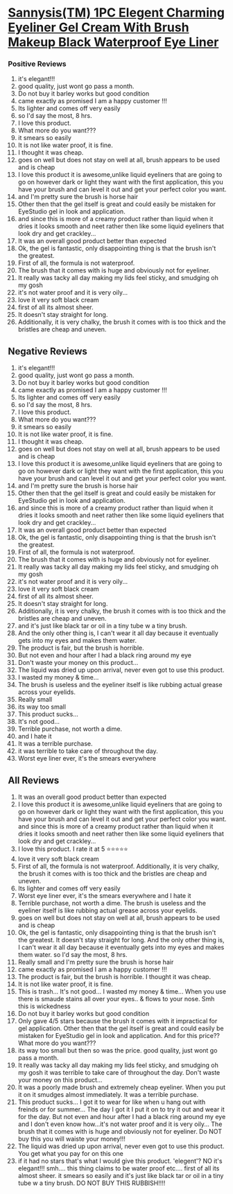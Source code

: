 # [Sannysis(TM) 1PC Elegent Charming Eyeliner Gel Cream With Brush Makeup Black Waterproof Eye Liner](https://products.checkmycream.com/products/Sannysis(TM)-1PC-Elegent-Charming-Eyeliner-Gel-Cream-With-Brush-Makeup-Black-Waterproof-Eye-Liner.html)

### Positive Reviews

<ol>
      <li>it&#x27;s elegant!!!</li>
      <li>good quality, just wont go pass a month.</li>
      <li>Do not buy it barley works but good condition</li>
      <li>came exactly as promised I am a happy customer !!!</li>
      <li>Its lighter and comes off very easily</li>
      <li>so I&#x27;d say the most, 8 hrs.</li>
      <li>I love this product.</li>
      <li>What more do you want???</li>
      <li>it smears so easily</li>
      <li>It is not like water proof, it is fine.</li>
      <li>I thought it was cheap.</li>
      <li>goes on well but does not stay on well at all, brush appears to be used and is cheap</li>
      <li>I love this product it is awesome,unlike liquid eyeliners that are going to go on however dark or light they want with the first application, this you have your brush and can level it out and get your perfect color you want.</li>
      <li>and I&#x27;m pretty sure the brush is horse hair</li>
      <li>Other then that the gel itself is great and could easily be mistaken for EyeStudio gel in look and application.</li>
      <li>and since this is more of a creamy product rather than liquid when it dries it looks smooth and neet rather then like some liquid eyeliners that look dry and get crackley...</li>
      <li>It was an overall good product better than expected</li>
      <li>Ok, the gel is fantastic, only disappointing thing is that the brush isn&#x27;t the greatest.  </li>
      <li>First of all, the formula is not waterproof.</li>
      <li>The brush that it comes with is huge and obviously not for eyeliner.</li>
      <li>It really was tacky all day making my lids feel sticky, and smudging oh my gosh</li>
      <li>it&#x27;s not water proof and it is very oily...</li>
      <li>love it very soft black cream</li>
      <li>first of all its almost sheer.</li>
      <li>It doesn&#x27;t stay straight for long.  </li>
      <li>Additionally, it is very chalky, the brush it comes with is too thick and the bristles are cheap and uneven.</li>
</ol>


<h2>Negative Reviews</h2>
<ol>
<li> it&#x27;s elegant!!!</li>
<li> good quality, just wont go pass a month.</li>
<li> Do not buy it barley works but good condition</li>
<li> came exactly as promised I am a happy customer !!!</li>
<li> Its lighter and comes off very easily</li>
<li> so I&#x27;d say the most, 8 hrs.</li>
<li> I love this product.</li>
<li> What more do you want???</li>
<li> it smears so easily</li>
<li> It is not like water proof, it is fine.</li>
<li> I thought it was cheap.</li>
<li> goes on well but does not stay on well at all, brush appears to be used and is cheap</li>
<li> I love this product it is awesome,unlike liquid eyeliners that are going to go on however dark or light they want with the first application, this you have your brush and can level it out and get your perfect color you want.</li>
<li> and I&#x27;m pretty sure the brush is horse hair</li>
<li> Other then that the gel itself is great and could easily be mistaken for EyeStudio gel in look and application.</li>
<li> and since this is more of a creamy product rather than liquid when it dries it looks smooth and neet rather then like some liquid eyeliners that look dry and get crackley...</li>
<li> It was an overall good product better than expected</li>
<li> Ok, the gel is fantastic, only disappointing thing is that the brush isn&#x27;t the greatest.  </li>
<li> First of all, the formula is not waterproof.</li>
<li> The brush that it comes with is huge and obviously not for eyeliner.</li>
<li> It really was tacky all day making my lids feel sticky, and smudging oh my gosh</li>
<li> it&#x27;s not water proof and it is very oily...</li>
<li> love it very soft black cream</li>
<li> first of all its almost sheer.</li>
<li> It doesn&#x27;t stay straight for long.  </li>
<li> Additionally, it is very chalky, the brush it comes with is too thick and the bristles are cheap and uneven.</li>
<li> and it&#x27;s just like black tar or oil in a tiny tube w a tiny brush.  </li>
<li> And the only other thing is, I can&#x27;t wear it all day because it eventually gets into my eyes and makes them water.</li>
<li> The product is fair, but the brush is horrible.</li>
<li> But not even and hour after I had a black ring around my eye</li>
<li> Don&#x27;t waste your money on this product...</li>
<li> The liquid was dried up upon arrival, never even got to use this product.</li>
<li> I wasted my money &amp; time...</li>
<li> The brush is useless and the eyeliner itself is like rubbing actual grease across your eyelids.</li>
<li> Really small</li>
<li> its way too small</li>
<li> This product sucks...</li>
<li> It&#x27;s not good...</li>
<li> Terrible purchase, not worth a dime.</li>
<li> and I hate it</li>
<li> It was a terrible purchase.</li>
<li> it was terrible to take care of throughout the day.</li>
<li> Worst eye liner ever, it&#x27;s the smears everywhere</li>
</ol>

<h2>All Reviews</h2>

<ol>
    <li> It was an overall good product better than expected</li>
    <li> I love this product it is awesome,unlike liquid eyeliners that are going to go on however dark or light they want with the first application, this you have your brush and can level it out and get your perfect color you want. and since this is more of a creamy product rather than liquid when it dries it looks smooth and neet rather then like some liquid eyeliners that look dry and get crackley...</li>
    <li> I love this product. I rate it at 5 ⭐⭐⭐⭐⭐</li>
    <li> love it very soft black cream</li>
    <li> First of all, the formula is not waterproof. Additionally, it is very chalky, the brush it comes with is too thick and the bristles are cheap and uneven.</li>
    <li> Its lighter and comes off very easily</li>
    <li> Worst eye liner ever, it&#x27;s the smears everywhere and I hate it</li>
    <li> Terrible purchase, not worth a dime. The brush is useless and the eyeliner itself is like rubbing actual grease across your eyelids.</li>
    <li> goes on well but does not stay on well at all, brush appears to be used and is cheap</li>
    <li> Ok, the gel is fantastic, only disappointing thing is that the brush isn&#x27;t the greatest.  It doesn&#x27;t stay straight for long.  And the only other thing is, I can&#x27;t wear it all day because it eventually gets into my eyes and makes them water. so I&#x27;d say the most, 8 hrs.</li>
    <li> Really small and I&#x27;m pretty sure the brush is horse hair</li>
    <li> came exactly as promised I am a happy customer !!!</li>
    <li> The product is fair, but the brush is horrible. I thought it was cheap.</li>
    <li> It is not like water proof, it is fine.</li>
    <li> This is trash... It&#x27;s not good... I wasted my money &amp; time... When you use there is smaude stains all over your eyes.. &amp; flows to your nose. Smh this is wickedness</li>
    <li> Do not buy it barley works but good condition</li>
    <li> Only gave 4/5 stars because the brush it comes with it impractical for gel application. Other then that the gel itself is great and could easily be mistaken for EyeStudio gel in look and application. And for this price?? What more do you want???</li>
    <li> its way too small but then so was the price. good quality, just wont go pass a month.</li>
    <li> It really was tacky all day making my lids feel sticky, and smudging oh my gosh it was terrible to take care of throughout the day. Don&#x27;t waste your money on this product...</li>
    <li> It was a poorly made brush and extremely cheap eyeliner. When you put it on it smudges almost immediately. It was a terrible purchase.</li>
    <li> This product sucks... I got it to wear for like when u hang out with freinds or for summer... The day I got it I put it on to try it out and wear it for the day. But not even and hour after I had a black ring around my eye and I don&#x27;t even know how...it&#x27;s not water proof and it is very oily... The brush that it comes with is huge and obviously not for eyeliner. Do NOT buy this you will waiste your money!!!</li>
    <li> The liquid was dried up upon arrival, never even got to use this product. You get what you pay for on this one</li>
    <li> if it had no stars that&#x27;s what I would give this product.  &#x27;elegent&#x27;? NO it&#x27;s elegant!!! smh.... this thing claims to be water proof etc.... first of all its almost sheer. it smears so easily and it&#x27;s just like black tar or oil in a tiny tube w a tiny brush.  DO NOT BUY THIS RUBBISH!!!!</li>
</ol>




